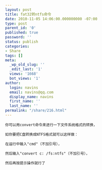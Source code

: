 ```yaml
---
layout: post
title: fat32转ntfs命令
date: 2010-11-05 14:06:00.000000000 -07:00
type: post
parent_id: '0'
published: true
password: ''
status: publish
categories:
- Share
tags: []
meta:
  _wp_old_slug: ''
  _edit_last: '1'
  views: '1668'
  bot_views: '1'
author:
  login: navins
  email: navins@qq.com
  display_name: navins
  first_name: ''
  last_name: ''
permalink: "/share/216.html"
---
```

```
你可以用convert命令来进行一下文件系统格式的转换，
```

```
如你要把C盘转换成NTFS格式就可以这样做：
```

```
在运行中输入"cmd"（不加引号），
```

```
然后输入"convert c: /fs:ntfs"（不加引号），
```

```
然后再按提示操作就行了
```
